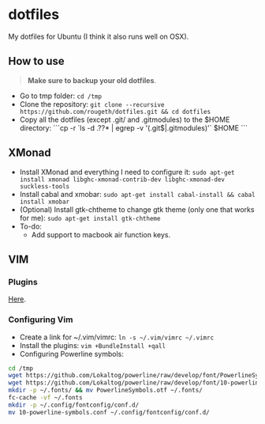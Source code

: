 # dotfiles

My dotfiles for Ubuntu (I think it also runs well on OSX).

## How to use

> **Make sure to backup your old dotfiles**.

* Go to tmp folder: `cd /tmp`
* Clone the repository: `git clone --recursive https://github.com/rougeth/dotfiles.git && cd dotfiles`
* Copy all the dotfiles (except .git/ and .gitmodules) to the $HOME directory: ```cp -r `ls -d .??* | egrep -v '(.git$|.gitmodules)'` $HOME ```

## XMonad

* Install XMonad and everything I need to configure it: `sudo apt-get install xmonad libghc-xmonad-contrib-dev libghc-xmonad-dev suckless-tools`
* Install cabal and xmobar: `sudo apt-get install cabal-install && cabal install xmobar`
* (Optional) Install gtk-chtheme to change gtk theme (only one that works for me): `sudo apt-get install gtk-chtheme`
* To-do:
    * Add support to macbook air function keys.

## VIM

### Plugins

[Here](https://github.com/rougeth/dotfiles/blob/master/.vim/vimrc#L15).

### Configuring Vim

* Create a link for ~/.vim/vimrc: `ln -s ~/.vim/vimrc ~/.vimrc`
* Install the plugins: `vim +BundleInstall +qall`
* Configuring Powerline symbols:

```bash
cd /tmp
wget https://github.com/Lokaltog/powerline/raw/develop/font/PowerlineSymbols.otf
wget https://github.com/Lokaltog/powerline/raw/develop/font/10-powerline-symbols.conf
mkdir -p ~/.fonts/ && mv PowerlineSymbols.otf ~/.fonts/
fc-cache -vf ~/.fonts
mkdir -p ~/.config/fontconfig/conf.d/
mv 10-powerline-symbols.conf ~/.config/fontconfig/conf.d/
```
